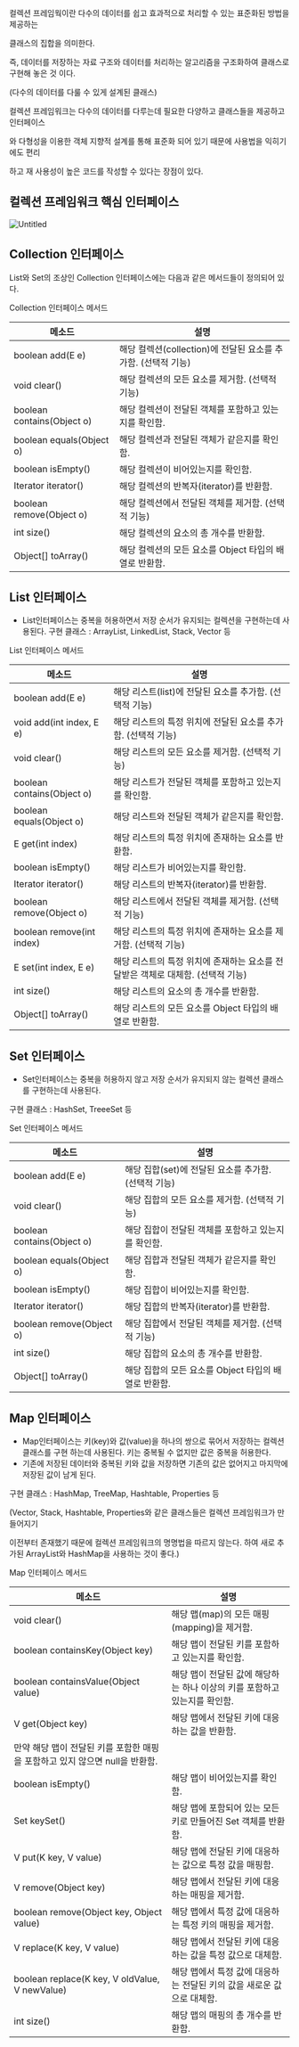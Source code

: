 컬렉션 프레임웍이란 다수의 데이터를 쉽고 효과적으로 처리할 수 있는 표준화된 방법을 제공하는

클래스의 집합을 의미한다.

즉, 데이터를 저장하는 자료 구조와 데이터를 처리하는 알고리즘을 구조화하여 클래스로 구현해 놓은 것 이다.

(다수의 데이터를 다룰 수 있게 설계된 클래스)

컬렉션 프레임워크는 다수의 데이터를 다루는데 필요한 다양하고 클래스들을 제공하고 인터페이스

와 다형성을 이용한 객체 지향적 설계를 통해 표준화 되어 있기 때문에 사용법을 익히기에도 편리

하고 재 사용성이 높은 코드를 작성할 수 있다는 장점이 있다.

## 컬렉션 프레임워크 핵심 인터페이스

![Untitled](https://prod-files-secure.s3.us-west-2.amazonaws.com/ea204791-94b0-4594-95e9-37705edf8245/e1e35659-b60c-46d5-b8b1-8461079947ca/Untitled.png)

## Collection 인터페이스

List와 Set의 조상인 Collection 인터페이스에는 다음과 같은 메서드들이 정의되어 있다.

Collection 인터페이스 메서드

| 메소드                        | 설명                                        |
| -------------------------- | ----------------------------------------- |
| boolean add(E e)           | 해당 컬렉션(collection)에 전달된 요소를 추가함. (선택적 기능) |
| void clear()               | 해당 컬렉션의 모든 요소를 제거함. (선택적 기능)              |
| boolean contains(Object o) | 해당 컬렉션이 전달된 객체를 포함하고 있는지를 확인함.            |
| boolean equals(Object o)   | 해당 컬렉션과 전달된 객체가 같은지를 확인함.                 |
| boolean isEmpty()          | 해당 컬렉션이 비어있는지를 확인함.                       |
| Iterator<E> iterator()     | 해당 컬렉션의 반복자(iterator)를 반환함.               |
| boolean remove(Object o)   | 해당 컬렉션에서 전달된 객체를 제거함. (선택적 기능)            |
| int size()                 | 해당 컬렉션의 요소의 총 개수를 반환함.                    |
| Object[] toArray()         | 해당 컬렉션의 모든 요소를 Object 타입의 배열로 반환함.        |

## List 인터페이스

- List인터페이스는 중복을 허용하면서 저장 순서가 유지되는 컬렉션을 구현하는데 사용된다. 구현 클래스 : ArrayList, LinkedList, Stack, Vector 등

List 인터페이스 메서드

|메소드|설명|
|---|---|
|boolean add(E e)|해당 리스트(list)에 전달된 요소를 추가함. (선택적 기능)|
|void add(int index, E e)|해당 리스트의 특정 위치에 전달된 요소를 추가함. (선택적 기능)|
|void clear()|해당 리스트의 모든 요소를 제거함. (선택적 기능)|
|boolean contains(Object o)|해당 리스트가 전달된 객체를 포함하고 있는지를 확인함.|
|boolean equals(Object o)|해당 리스트와 전달된 객체가 같은지를 확인함.|
|E get(int index)|해당 리스트의 특정 위치에 존재하는 요소를 반환함.|
|boolean isEmpty()|해당 리스트가 비어있는지를 확인함.|
|Iterator<E> iterator()|해당 리스트의 반복자(iterator)를 반환함.|
|boolean remove(Object o)|해당 리스트에서 전달된 객체를 제거함. (선택적 기능)|
|boolean remove(int index)|해당 리스트의 특정 위치에 존재하는 요소를 제거함. (선택적 기능)|
|E set(int index, E e)|해당 리스트의 특정 위치에 존재하는 요소를 전달받은 객체로 대체함. (선택적 기능)|
|int size()|해당 리스트의 요소의 총 개수를 반환함.|
|Object[] toArray()|해당 리스트의 모든 요소를 Object 타입의 배열로 반환함.|

## Set 인터페이스

- Set인터페이스는 중복을 허용하지 않고 저장 순서가 유지되지 않는 컬렉션 클래스를 구현하는데 사용된다.

구현 클래스 : HashSet, TreeeSet 등

Set 인터페이스 메서드

|메소드|설명|
|---|---|
|boolean add(E e)|해당 집합(set)에 전달된 요소를 추가함. (선택적 기능)|
|void clear()|해당 집합의 모든 요소를 제거함. (선택적 기능)|
|boolean contains(Object o)|해당 집합이 전달된 객체를 포함하고 있는지를 확인함.|
|boolean equals(Object o)|해당 집합과 전달된 객체가 같은지를 확인함.|
|boolean isEmpty()|해당 집합이 비어있는지를 확인함.|
|Iterator<E> iterator()|해당 집합의 반복자(iterator)를 반환함.|
|boolean remove(Object o)|해당 집합에서 전달된 객체를 제거함. (선택적 기능)|
|int size()|해당 집합의 요소의 총 개수를 반환함.|
|Object[] toArray()|해당 집합의 모든 요소를 Object 타입의 배열로 반환함.|

## Map 인터페이스

- Map인터페이스는 키(key)와 값(value)을 하나의 쌍으로 묶어서 저장하는 컬렉션 클래스를 구현 하는데 사용된다. 키는 중복될 수 없지만 값은 중복을 허용한다.
- 기존에 저장된 데이터와 중복된 키와 값을 저장하면 기존의 값은 없어지고 마지막에 저장된 값이 남게 된다.

구현 클래스 : HashMap, TreeMap, Hashtable, Properties 등

(Vector, Stack, Hashtable, Properties와 같은 클래스들은 컬렉션 프레임워크가 만들어지기

이전부터 존재했기 때문에 컬렉션 프레임워크의 명명법을 따르지 않는다. 하여 새로 추가된 ArrayList와 HashMap을 사용하는 것이 좋다.)

Map 인터페이스 메서드

| 메소드                                            | 설명                                         |
| ---------------------------------------------- | ------------------------------------------ |
| void clear()                                   | 해당 맵(map)의 모든 매핑(mapping)을 제거함.            |
| boolean containsKey(Object key)                | 해당 맵이 전달된 키를 포함하고 있는지를 확인함.                |
| boolean containsValue(Object value)            | 해당 맵이 전달된 값에 해당하는 하나 이상의 키를 포함하고 있는지를 확인함. |
| V get(Object key)                              | 해당 맵에서 전달된 키에 대응하는 값을 반환함.                 |
| 만약 해당 맵이 전달된 키를 포함한 매핑을 포함하고 있지 않으면 null을 반환함. |                                            |
| boolean isEmpty()                              | 해당 맵이 비어있는지를 확인함.                          |
| Set<K> keySet()                                | 해당 맵에 포함되어 있는 모든 키로 만들어진 Set 객체를 반환함.      |
| V put(K key, V value)                          | 해당 맵에 전달된 키에 대응하는 값으로 특정 값을 매핑함.           |
| V remove(Object key)                           | 해당 맵에서 전달된 키에 대응하는 매핑을 제거함.                |
| boolean remove(Object key, Object value)       | 해당 맵에서 특정 값에 대응하는 특정 키의 매핑을 제거함.           |
| V replace(K key, V value)                      | 해당 맵에서 전달된 키에 대응하는 값을 특정 값으로 대체함.          |
| boolean replace(K key, V oldValue, V newValue) | 해당 맵에서 특정 값에 대응하는 전달된 키의 값을 새로운 값으로 대체함.   |
| int size()                                     | 해당 맵의 매핑의 총 개수를 반환함.                       |
